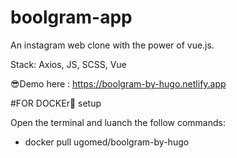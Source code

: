 # boolgram-app

An instagram web clone with the power of vue.js.

Stack: Axios, JS, SCSS, Vue

😎Demo here : https://boolgram-by-hugo.netlify.app

 #FOR DOCKEr🐳 setup
 
 Open the terminal and luanch the follow commands:
 
 
 - docker pull ugomed/boolgram-by-hugo 
 
 
 

